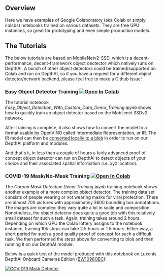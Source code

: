 ## Overview
Here we have examples of Google Colaboratory (aka Colab or simply colabs) notebooks trained on various datasets. They are free GPU instances, so great for prototyping and even simple production models.

## The Tutorials
The below tutorials are based on MobileNetv2-SSD, which is a decent-performance, decent-framework object dectector which natively runs on DepthAI.  A bunch of other object detectors could be trained/supported on Colab and run on DepthAI, so if you have a request for a different object detector/network backend, please feel free to make a Github Issue!

### Easy Object Detector Training [![Open In Colab](https://colab.research.google.com/assets/colab-badge.svg)](https://colab.research.google.com/github/luxonis/depthai-ml-training/blob/master/colab-notebooks/Corona%20Mask%20Detection%20Demo%20Training.ipynb)
The tutorial notebook 
*Easy_Object_Detection_With_Custom_Data_Demo_Training.ipynb* shows how to quickly train an object detector based on the Mobilenet SSDv2 network. 

After training is complete, it also shows how to convert the model to a format usable by OpenVINO called Intermediate Representation, or IR. The IR model can then be [converted locally to a blob](https://github.com/luxonis/depthai#conversion-of-existing-trained-models-into-intel-movidius-binary-format) in order to run on our DepthAI platform and modules. 

And that's it, in less than a couple of hours a fairly advanced proof of concept object detector can run on DepthAI to detect objects of your choice and their associated spatial information (i.e. xyz location).


### COVID-19 Mask/No-Mask Training [![Open In Colab](https://colab.research.google.com/assets/colab-badge.svg)](https://colab.research.google.com/github/luxonis/depthai-ml-training/blob/master/colab-notebooks/Corona%20Mask%20Detection%20Demo%20Training.ipynb)
The *Corona Mask Detection Demo Training.ipynb* training notebook shows another example of a more complex object detector. The training data set consists of people wearing or not wearing masks for viral protection. There are almost 700 pictures with approximately 3600 bounding box annotations. The images are complex: they vary quite a lot in scale and composition. Nonetheless, the object detector does quite a good job with this relatively small dataset for such a task. Again, training takes around 2 hours. Depending on which GPU the Colab lottery assigns to the notebook instance, training 10k steps can take 2.5 hours or 1.5 hours. Either way, a short period for such a good quality proof of concept for such a difficult task. 
We then performed the steps above for converting to blob and then running it on our DepthAI module. 

Below is a quick test of the model produced with this notebook on Luxonis DepthAI Onboard Cameras Edition ([BW1098OBC](https://shop.luxonis.com/products/bw10980bc)):

[![COVID19 Mask Detector](http://img.youtube.com/vi/d_oUxDzWHd0/0.jpg)](https://www.youtube.com/watch?v=d_oUxDzWHd0 "COVID19 Mask/No-Mask")


